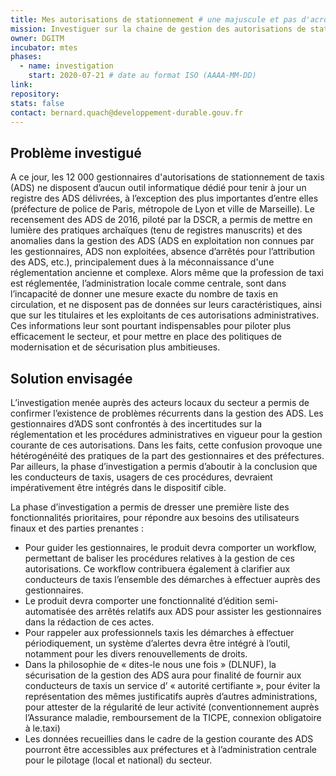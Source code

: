 ```yaml
---
title: Mes autorisations de stationnement # une majuscule et pas d'acronymes
mission: Investiguer sur la chaine de gestion des autorisations de stationnement des taxis en France. 
owner: DGITM
incubator: mtes
phases:
  - name: investigation
    start: 2020-07-21 # date au format ISO (AAAA-MM-DD)
link: 
repository: 
stats: false
contact: bernard.quach@developpement-durable.gouv.fr
---
```


## Problème investigué

A ce jour, les 12 000 gestionnaires d'autorisations de stationnement de taxis (ADS) ne disposent d’aucun outil informatique dédié pour tenir à jour un registre des ADS délivrées, à l’exception des plus importantes d’entre elles (préfecture de police de Paris, métropole de Lyon et ville de Marseille). Le recensement des ADS de 2016, piloté par la DSCR, a permis de mettre en lumière des pratiques archaïques (tenu de registres manuscrits) et des anomalies dans la gestion des ADS (ADS en exploitation non connues par les gestionnaires, ADS non exploitées, absence d’arrêtés pour l’attribution des ADS, etc.), principalement dues à la méconnaissance d'une réglementation ancienne et complexe. 
Alors même que la profession de taxi est réglementée, l’administration locale comme centrale, sont dans l’incapacité de donner une mesure exacte du nombre de taxis en circulation, et ne disposent pas de données sur leurs caractéristiques, ainsi que sur les titulaires et les exploitants de ces autorisations administratives. Ces informations leur sont pourtant indispensables pour piloter plus efficacement le secteur, et pour mettre en place des politiques de modernisation et de sécurisation plus ambitieuses.


## Solution envisagée

L’investigation menée auprès des acteurs locaux du secteur a permis de confirmer l’existence de problèmes récurrents dans la gestion des ADS. Les gestionnaires d’ADS sont confrontés à des incertitudes sur la réglementation et les procédures administratives en vigueur pour la gestion courante de ces autorisations. Dans les faits, cette confusion provoque une hétérogénéité des pratiques de la part des gestionnaires et des préfectures. Par ailleurs, la phase d’investigation a permis d’aboutir à la conclusion que les conducteurs de taxis, usagers de ces procédures, devraient impérativement être intégrés dans le dispositif cible.  

La phase d’investigation a permis de dresser une première liste des fonctionnalités prioritaires, pour répondre aux besoins des utilisateurs finaux et des parties prenantes :  

- Pour guider les gestionnaires, le produit devra comporter un workflow, permettant de baliser les procédures relatives à la gestion de ces autorisations. Ce workflow contribuera également à clarifier aux conducteurs de taxis l’ensemble des démarches à effectuer auprès des gestionnaires. 
- Le produit devra comporter une fonctionnalité d’édition semi-automatisée des arrêtés relatifs aux ADS pour assister les gestionnaires dans la rédaction de ces actes. 
- Pour rappeler aux professionnels taxis les démarches à effectuer périodiquement, un système d’alertes devra être intégré à l’outil, notamment pour les divers renouvellements de droits. 
- Dans la philosophie de « dites-le nous une fois » (DLNUF), la sécurisation de la gestion des ADS aura pour finalité de fournir aux conducteurs de taxis un service d’ « autorité certifiante », pour éviter la représentation des mêmes justificatifs auprès d’autres administrations, pour attester de la régularité de leur activité (conventionnement auprès l’Assurance maladie, remboursement de la TICPE, connexion obligatoire à le.taxi) 
- Les données recueillies dans le cadre de la gestion courante des ADS pourront être accessibles aux préfectures et à l’administration centrale pour le pilotage (local et national) du secteur.


